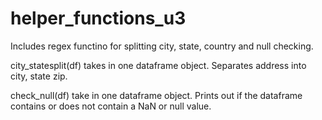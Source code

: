 # helper_functions_u3
Includes regex functino for splitting city, state, country and null checking. 

city_statesplit(df) takes in one dataframe object. Separates address into city, state zip. 

check_null(df) take in one dataframe object. Prints out if the dataframe contains or does not contain a NaN or null value. 
